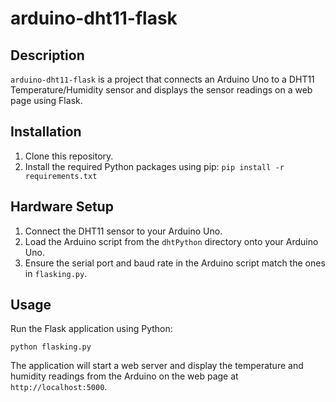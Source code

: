 # arduino-dht11-flask

## Description

`arduino-dht11-flask` is a project that connects an Arduino Uno to a DHT11 Temperature/Humidity sensor and displays the sensor readings on a web page using Flask.

## Installation

1.  Clone this repository.
2.  Install the required Python packages using pip:
    `pip install -r requirements.txt`

## Hardware Setup

1.  Connect the DHT11 sensor to your Arduino Uno.
2.  Load the Arduino script from the `dhtPython` directory onto your Arduino Uno.
3.  Ensure the serial port and baud rate in the Arduino script match the ones in `flasking.py`.

## Usage

Run the Flask application using Python:

`python flasking.py`

The application will start a web server and display the temperature and humidity readings from the Arduino on the web page at `http://localhost:5000`.
